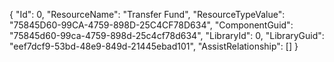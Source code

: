 {
  "Id": 0,
  "ResourceName": "Transfer Fund",
  "ResourceTypeValue": "75845D60-99CA-4759-898D-25C4CF78D634",
  "ComponentGuid": "75845d60-99ca-4759-898d-25c4cf78d634",
  "LibraryId": 0,
  "LibraryGuid": "eef7dcf9-53bd-48e9-849d-21445ebad101",
  "AssistRelationship": []
}